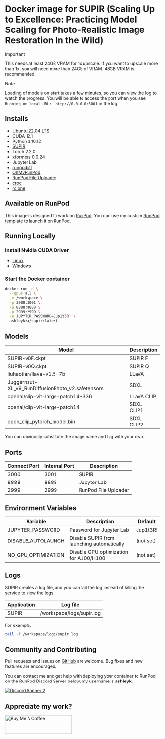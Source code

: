 # Docker image for SUPIR (Scaling Up to Excellence: Practicing Model Scaling for Photo-Realistic Image Restoration In the Wild)

> [!IMPORTANT]
> This needs at least 24GB VRAM for 1x upscale. If you want to upscale more than 1x,
> you will need more than 24GB of VRAM.  48GB VRAM is recommended.

> [!NOTE]
> Loading of models on start takes a few minutes, so you can view the log
> to watch the progress. You will be able to access the port when you see 
> `Running on local URL:  http://0.0.0.0:3001` in the log.

## Installs

* Ubuntu 22.04 LTS
* CUDA 12.1
* Python 3.10.12
* [SUPIR](
  https://github.com/ashleykleynhans/SUPIR)
* Torch 2.2.0
* xformers 0.0.24
* Jupyter Lab
* [runpodctl](https://github.com/runpod/runpodctl)
* [OhMyRunPod](https://github.com/kodxana/OhMyRunPod)
* [RunPod File Uploader](https://github.com/kodxana/RunPod-FilleUploader)
* [croc](https://github.com/schollz/croc)
* [rclone](https://rclone.org/)

## Available on RunPod

This image is designed to work on [RunPod](https://runpod.io?ref=2xxro4sy).
You can use my custom [RunPod template](
https://runpod.io/console/gpu-cloud?template=aa31uo64wv&ref=2xxro4sy)
to launch it on RunPod.

## Running Locally

### Install Nvidia CUDA Driver

- [Linux](https://docs.nvidia.com/cuda/cuda-installation-guide-linux/index.html)
- [Windows](https://docs.nvidia.com/cuda/cuda-installation-guide-microsoft-windows/index.html)

### Start the Docker container

```bash
docker run -d \
  --gpus all \
  -v /workspace \
  -p 3000:3001 \
  -p 8888:8888 \
  -p 2999:2999 \
  -e JUPYTER_PASSWORD=Jup1t3R! \
  ashleykza/supir:latest
```

## Models

| Model                                             | Description |
|---------------------------------------------------|-------------|
| SUPIR-v0F.ckpt                                    | SUPIR F     |
| SUPIR-v0Q.ckpt                                    | SUPIR Q     |
| liuhaotian/llava-v1.5-7b                          | LLaVA       |
| Juggernaut-XL_v9_RunDiffusionPhoto_v2.safetensors | SDXL        |
| openai/clip-vit-large-patch14-336                 | LLaVA CLIP  |
| openai/clip-vit-large-patch14                     | SDXL CLIP1  |
| open_clip_pytorch_model.bin                       | SDXL CLIP2  |

You can obviously substitute the image name and tag with your own.

## Ports

| Connect Port | Internal Port | Description          |
|--------------|---------------|----------------------|
| 3000         | 3001          | SUPIR                |
| 8888         | 8888          | Jupyter Lab          |
| 2999         | 2999          | RunPod File Uploader |

## Environment Variables

| Variable             | Description                                | Default   |
|----------------------|--------------------------------------------|-----------|
| JUPYTER_PASSWORD     | Password for Jupyter Lab                   | Jup1t3R!  |
| DISABLE_AUTOLAUNCH   | Disable SUPIR from launching automatically | (not set) |
| NO_GPU_OPTIMIZATION  | Disable GPU optimization for A100/H100     | (not set) |

## Logs

SUPIR creates a log file, and you can tail the log instead of
killing the service to view the logs.

| Application | Log file                  |
|-------------|---------------------------|
| SUPIR       | /workspace/logs/supir.log |

For example:

```bash
tail -f /workspace/logs/supir.log
```

## Community and Contributing

Pull requests and issues on [GitHub](https://github.com/ashleykleynhans/supir-docker)
are welcome. Bug fixes and new features are encouraged.

You can contact me and get help with deploying your container
to RunPod on the RunPod Discord Server below,
my username is **ashleyk**.

<a target="_blank" href="https://discord.gg/pJ3P2DbUUq">![Discord Banner 2](https://discordapp.com/api/guilds/912829806415085598/widget.png?style=banner2)</a>

## Appreciate my work?

<a href="https://www.buymeacoffee.com/ashleyk" target="_blank"><img src="https://cdn.buymeacoffee.com/buttons/v2/default-yellow.png" alt="Buy Me A Coffee" style="height: 60px !important;width: 217px !important;" ></a>
